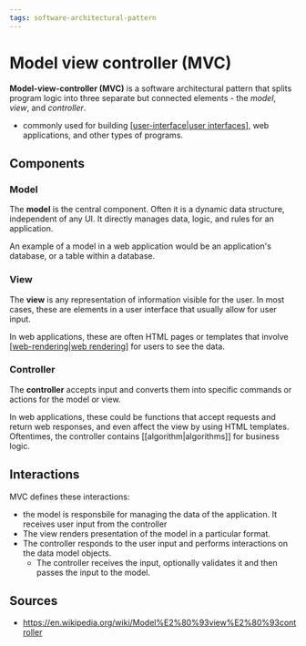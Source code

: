 ```yaml
---
tags: software-architectural-pattern
---
```


# Model view controller (MVC)

**Model-view-controller (MVC)** is a software architectural pattern that splits program logic into three separate but connected elements - the _model_, _view_, and _controller_.

- commonly used for building [[user-interface|user interfaces]], web applications, and other types of programs.

## Components

### Model

The **model** is the central component. Often it is a dynamic data structure, independent of any UI. It directly manages data, logic, and rules for an application.

An example of a model in a web application would be an application's database, or a table within a database.

### View

The **view** is any representation of information visible for the user. In most cases, these are elements in a user interface that usually allow for user input.

In web applications, these are often HTML pages or templates that involve [[web-rendering|web rendering]] for users to see the data.

### Controller

The **controller** accepts input and converts them into specific commands or actions for the model or view.

In web applications, these could be functions that accept requests and return web responses, and even affect the view by using HTML templates. Oftentimes, the controller contains [[algorithm|algorithms]] for business logic.

## Interactions

MVC defines these interactions:

- the model is responsbile for managing the data of the application. It receives user input from the controller
- The view renders presentation of the model in a particular format.
- The controller responds to the user input and performs interactions on the data model objects.
  - The controller receives the input, optionally validates it and then passes the input to the model.

## Sources

- <https://en.wikipedia.org/wiki/Model%E2%80%93view%E2%80%93controller>

[//begin]: # "Autogenerated link references for markdown compatibility"
[user-interface|user interfaces]: pages/user-interface "User Interface"
[web-rendering|web rendering]: pages/web-rendering "Web Rendering"
[//end]: # "Autogenerated link references"